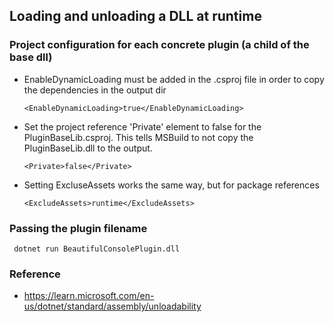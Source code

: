 ## Loading and unloading a DLL at runtime


### Project configuration for each concrete plugin (a child of the base dll)

 - EnableDynamicLoading must be added in the .csproj file
    in order to copy the dependencies in the output dir

    ` <EnableDynamicLoading>true</EnableDynamicLoading> `


- Set the project reference 'Private' element to false
    for the PluginBaseLib.csproj. This tells MSBuild to not copy
    the PluginBaseLib.dll to the output.

    ` <Private>false</Private> `


- Setting ExcluseAssets works the same way, but for package references

    ` <ExcludeAssets>runtime</ExcludeAssets> `


### Passing the plugin filename

     dotnet run BeautifulConsolePlugin.dll 

### Reference

- https://learn.microsoft.com/en-us/dotnet/standard/assembly/unloadability

